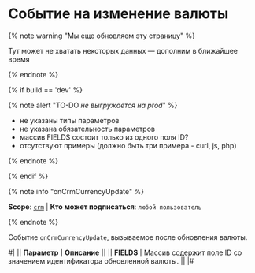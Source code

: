 # Событие на изменение валюты

{% note warning "Мы еще обновляем эту страницу" %}

Тут может не хватать некоторых данных — дополним в ближайшее время

{% endnote %}

{% if build == 'dev' %}

{% note alert "TO-DO _не выгружается на prod_" %}

- не указаны типы параметров
- не указана обязательность параметров
- массив FIELDS состоит только из одного поля ID?
- отсутствуют примеры (должно быть три примера - curl, js, php)

{% endnote %}

{% endif %}

{% note info "onCrmCurrencyUpdate" %}

**Scope**: [`crm`](../../../scopes/permissions.md) | **Кто может подписаться**: `любой пользователь`

{% endnote %}

Событие `onCrmCurrencyUpdate`, вызываемое после обновления валюты.

#|
|| **Параметр** | **Описание** ||
|| **FIELDS** | Массив содержит поле ID со значением идентификатора обновленной валюты. ||
|#
